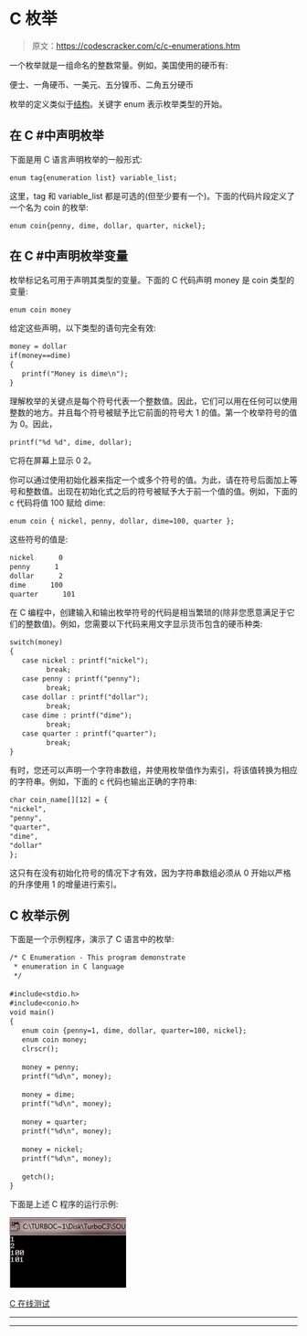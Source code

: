 # C 枚举

> 原文：<https://codescracker.com/c/c-enumerations.htm>

一个枚举就是一组命名的整数常量。例如，美国使用的硬币有:

便士、一角硬币、一美元、五分镍币、二角五分硬币

枚举的定义类似于[结构](/c/c-structures.htm)。关键字 enum 表示枚举类型的开始。

## 在 C #中声明枚举

下面是用 C 语言声明枚举的一般形式:

```
enum tag{enumeration list} variable_list;
```

这里，tag 和 variable_list 都是可选的(但至少要有一个)。下面的代码片段定义了一个名为 coin 的枚举:

```
enum coin{penny, dime, dollar, quarter, nickel};
```

## 在 C #中声明枚举变量

枚举标记名可用于声明其类型的变量。下面的 C 代码声明 money 是 coin 类型的变量:

```
enum coin money
```

给定这些声明，以下类型的语句完全有效:

```
money = dollar
if(money==dime)
{
   printf("Money is dime\n");
}
```

理解枚举的关键点是每个符号代表一个整数值。因此，它们可以用在任何可以使用整数的地方。并且每个符号被赋予比它前面的符号大 1 的值。第一个枚举符号的值为 0。因此，

```
printf("%d %d", dime, dollar);
```

它将在屏幕上显示 0 2。

你可以通过使用初始化器来指定一个或多个符号的值。为此，请在符号后面加上等号和整数值。出现在初始化式之后的符号被赋予大于前一个值的值。例如，下面的 c 代码将值 100 赋给 dime:

```
enum coin { nickel, penny, dollar, dime=100, quarter };
```

这些符号的值是:

```
nickel      0
penny      1
dollar      2
dime      100
quarter      101
```

在 C 编程中，创建输入和输出枚举符号的代码是相当繁琐的(除非您愿意满足于它们的整数值)。例如，您需要以下代码来用文字显示货币包含的硬币种类:

```
switch(money)
{
   case nickel : printf("nickel");
         break;
   case penny : printf("penny");
         break;
   case dollar : printf("dollar");
         break;
   case dime : printf("dime");
         break;
   case quarter : printf("quarter");
         break;
}
```

有时，您还可以声明一个字符串数组，并使用枚举值作为索引，将该值转换为相应的字符串。例如，下面的 c 代码也输出正确的字符串:

```
char coin_name[][12] = {
"nickel",
"penny",
"quarter",
"dime",
"dollar"
};
```

这只有在没有初始化符号的情况下才有效，因为字符串数组必须从 0 开始以严格的升序使用 1 的增量进行索引。

## C 枚举示例

下面是一个示例程序，演示了 C 语言中的枚举:

```
/* C Enumeration - This program demonstrate
 * enumeration in C language
 */

#include<stdio.h>
#include<conio.h>
void main()
{
   enum coin {penny=1, dime, dollar, quarter=100, nickel};
   enum coin money;
   clrscr();

   money = penny;
   printf("%d\n", money);

   money = dime;
   printf("%d\n", money);

   money = quarter;
   printf("%d\n", money);

   money = nickel;
   printf("%d\n", money);

   getch();
}
```

下面是上述 C 程序的运行示例:

![c enumeration](img/2066c67b766151785f2b3ceb6d34d9ac.png)

[C 在线测试](/exam/showtest.php?subid=2)

* * *

* * *